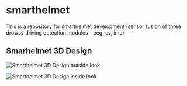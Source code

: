 # smarthelmet
This is a repository for smarthelmet development (sensor fusion of three drowsy driving detection modules - eeg, cv, imu)

## Smarhelmet 3D Design


![Smarthelmet 3D Design outside look.](https://github.com/sedna08/smarthelmet/blob/0aabe0294ce65127887dae3d877662d1fbc55b5c/Images/outside%20look.png)

![Smarthelmet 3D Design inside look.](https://github.com/sedna08/smarthelmet/blob/0aabe0294ce65127887dae3d877662d1fbc55b5c/Images/inside%20look.png)

